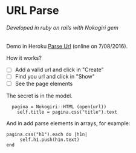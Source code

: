 # URL Parse
###### Developed in ruby on rails with Nokogiri gem

Demo in Heroku [Parse Url](https://fprodriguesurlparse.herokuapp.com/) (online on 7/08/2016).

How it works?

- [ ] Add a valid url and click in "Create"
- [ ] Find you url and click in "Show"
- [ ] See the page elements

The secret is in the model.
```
  pagina = Nokogiri::HTML (open(url))
	self.title = pagina.css("title").text
```
And in add parse elements in arrays, for example:
```
pagina.css("h1").each do |h1n|
 	 self.h1.push(h1n.text)
end
```

